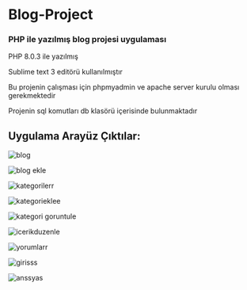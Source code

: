 # Blog-Project

### PHP ile yazılmış blog projesi uygulaması

PHP 8.0.3 ile yazılmış 

Sublime text 3 editörü kullanılmıştır

Bu projenin çalışması için phpmyadmin ve apache server kurulu olması gerekmektedir

Projenin sql komutları db klasörü içerisinde bulunmaktadır

## Uygulama Arayüz Çıktılar:

![blog](https://user-images.githubusercontent.com/46270592/111810066-a9597580-88e6-11eb-9731-861397726ed3.PNG)

![blog ekle](https://user-images.githubusercontent.com/46270592/111810124-b8402800-88e6-11eb-80e2-aaf5b4769114.PNG)

![kategorilerr](https://user-images.githubusercontent.com/46270592/111810237-d60d8d00-88e6-11eb-8959-ba1c4272b0ad.PNG)

![kategorieklee](https://user-images.githubusercontent.com/46270592/111810330-f3425b80-88e6-11eb-8ec2-e3c932b541d4.PNG)

![kategori goruntule](https://user-images.githubusercontent.com/46270592/111810363-fdfcf080-88e6-11eb-81f8-6979760e799f.PNG)

![icerikduzenle](https://user-images.githubusercontent.com/46270592/111810429-0d7c3980-88e7-11eb-94f2-9bd14ab96ffa.PNG)

![yorumlarr](https://user-images.githubusercontent.com/46270592/111810487-1bca5580-88e7-11eb-9082-2cd6b6930aa0.PNG)

![girisss](https://user-images.githubusercontent.com/46270592/111810517-24229080-88e7-11eb-9b4a-00a2275a3a3b.PNG)

![anssyas](https://user-images.githubusercontent.com/46270592/111810534-2b499e80-88e7-11eb-902a-8b80c03dff7a.PNG)

